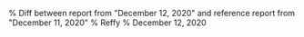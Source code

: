 % Diff between report from "December 12, 2020" and reference report from "December 11, 2020"
% Reffy
% December 12, 2020

